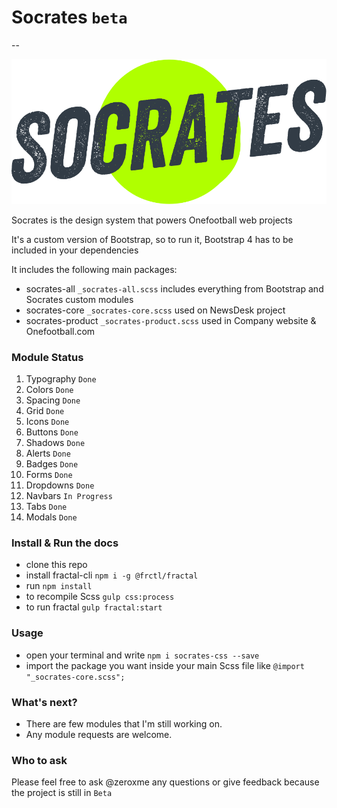 
# Socrates `beta`
--

![Socrates logo](socrates.png)

Socrates is the design system that powers Onefootball web projects

It's a custom version of Bootstrap, so to run it, Bootstrap 4 has to be included in your dependencies

It includes the following main packages:

- socrates-all `_socrates-all.scss` includes everything from Bootstrap and Socrates custom modules
- socrates-core `_socrates-core.scss` used on NewsDesk project
- socrates-product `_socrates-product.scss` used in Company website & Onefootball.com

### Module Status
1. Typography `Done`
2. Colors `Done`
3. Spacing `Done`
4. Grid `Done `
5. Icons `Done`
6. Buttons `Done`
7. Shadows `Done`
8. Alerts `Done`
9. Badges `Done`
10. Forms `Done`
11. Dropdowns `Done`
12. Navbars `In Progress`
13. Tabs `Done`
14. Modals `Done`

### Install & Run the docs
- clone this repo
- install fractal-cli `npm i -g @frctl/fractal`
- run `npm install`
- to recompile Scss `gulp css:process`
- to run fractal `gulp fractal:start`

### Usage

- open your terminal and write `npm i socrates-css --save`
- import the package you want inside your main Scss file like `@import "_socrates-core.scss";`

### What's next?
- There are few modules that I'm still working on.
- Any module requests are welcome.

### Who to ask
Please feel free to ask @zeroxme any questions or give feedback because the project is still in `Beta`